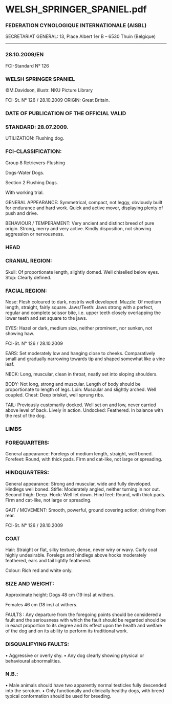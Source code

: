 # WELSH_SPRINGER_SPANIEL.pdf


### FEDERATION CYNOLOGIQUE INTERNATIONALE (AISBL)


SECRETARIAT GENERAL: 13, Place Albert 1er  B – 6530 Thuin (Belgique)
______________________________________________________________________________

### 28.10.2009/EN



FCI-Standard N° 126


### WELSH SPRINGER SPANIEL



©M.Davidson, illustr. NKU Picture Library




FCI-St. N° 126  / 28.10.2009
ORIGIN: Great Britain.

### DATE  OF  PUBLICATION  OF  THE OFFICIAL VALID



### STANDARD: 28.07.2009.



UTILIZATION: Flushing dog.

### FCI-CLASSIFICATION:


Group 8
Retrievers-Flushing



Dogs-Water Dogs.

Section 2
Flushing Dogs.

With working trial.

GENERAL APPEARANCE: Symmetrical, compact, not leggy,
obviously built for endurance and hard work. Quick and active
mover, displaying plenty of push and drive.

BEHAVIOUR / TEMPERAMENT: Very ancient and distinct
breed of pure origin. Strong, merry and very active. Kindly
disposition, not showing aggression or nervousness.

### HEAD



### CRANIAL REGION:


Skull: Of proportionate length, slightly domed.  Well chiselled below
eyes.
Stop: Clearly defined.

### FACIAL REGION:


Nose: Flesh coloured to dark, nostrils well developed.
Muzzle: Of medium length, straight, fairly square.
Jaws/Teeth: Jaws strong with a perfect, regular and complete scissor
bite, i.e. upper teeth closely overlapping the lower teeth and set
square to the jaws.

EYES: Hazel or dark, medium size, neither prominent, nor sunken,
not showing haw.




FCI-St. N° 126  / 28.10.2009

EARS: Set moderately low and hanging close to cheeks.
Comparatively small and gradually narrowing towards tip and
shaped somewhat like a vine leaf.

NECK: Long, muscular, clean in throat, neatly set into sloping
shoulders.

BODY: Not long, strong and muscular. Length of body should be
proportionate to length of legs.
Loin: Muscular and slightly arched. Well coupled.
Chest: Deep brisket, well sprung ribs.

TAIL:  Previously customarily docked. Well set on and low, never
carried above level of back. Lively in action.
Undocked: Feathered. In balance with the rest of the dog.

### LIMBS



### FOREQUARTERS:


General appearance: Forelegs of medium length, straight, well
boned.
Forefeet: Round, with thick pads. Firm and cat-like, not large or
spreading.

### HINDQUARTERS:


General appearance: Strong and muscular, wide and fully developed.
Hindlegs well boned.
Stifle: Moderately angled, neither turning in nor out.
Second  thigh: Deep.
Hock: Well let down.
Hind feet: Round, with thick pads. Firm and cat-like, not large or
spreading.

GAIT / MOVEMENT: Smooth, powerful, ground covering action;
driving from rear.




FCI-St. N° 126  / 28.10.2009

### COAT


Hair: Straight or flat, silky texture, dense, never wiry or wavy.  Curly
coat highly undesirable.  Forelegs and hindlegs above hocks
moderately feathered, ears and tail lightly feathered.

Colour: Rich red and white only.

### SIZE AND WEIGHT:


Approximate height:  Dogs
48 cm (19 ins) at withers.

Females  46 cm (18 ins) at withers.

FAULTS : Any departure from the foregoing points should be
considered a fault and the seriousness with which the fault should be
regarded should be in exact proportion to its degree and its effect
upon the health and welfare of the dog and on its ability to perform
its traditional work.


### DISQUALIFYING FAULTS:


•
Aggressive or overly shy.
•
Any dog clearly showing physical or behavioural abnormalities.

### N.B.:


•
Male animals should have two apparently normal testicles fully
descended into the scrotum.
•
Only functionally and clinically healthy dogs, with breed
typical conformation should be used for breeding.






